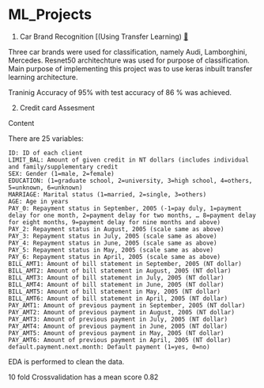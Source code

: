 # ML_Projects

1) Car Brand Recognition [(Using Transfer Learning) [:link:](https://github.com/sushantsp/ML_Projects-/blob/master/car_brand_recognition_(Transfer_Learning_using_ResNet50).ipynb)

Three car brands were used for classification, namely Audi, Lamborghini, Mercedes.
Resnet50 architechture was used for purpose of classification. Main purpose of implementing this project
was to use keras inbuilt transfer learning architecture. 

Traninig Accuracy of 95% with test accuracy of 86 % was achieved.

2) Credit card Assesment 

  Content
  
  There are 25 variables:

    ID: ID of each client
    LIMIT_BAL: Amount of given credit in NT dollars (includes individual and family/supplementary credit
    SEX: Gender (1=male, 2=female)
    EDUCATION: (1=graduate school, 2=university, 3=high school, 4=others, 5=unknown, 6=unknown)
    MARRIAGE: Marital status (1=married, 2=single, 3=others)
    AGE: Age in years
    PAY_0: Repayment status in September, 2005 (-1=pay duly, 1=payment delay for one month, 2=payment delay for two months, … 8=payment delay for eight months, 9=payment delay for nine months and above)
    PAY_2: Repayment status in August, 2005 (scale same as above)
    PAY_3: Repayment status in July, 2005 (scale same as above)
    PAY_4: Repayment status in June, 2005 (scale same as above)
    PAY_5: Repayment status in May, 2005 (scale same as above)
    PAY_6: Repayment status in April, 2005 (scale same as above)
    BILL_AMT1: Amount of bill statement in September, 2005 (NT dollar)
    BILL_AMT2: Amount of bill statement in August, 2005 (NT dollar)
    BILL_AMT3: Amount of bill statement in July, 2005 (NT dollar)
    BILL_AMT4: Amount of bill statement in June, 2005 (NT dollar)
    BILL_AMT5: Amount of bill statement in May, 2005 (NT dollar)
    BILL_AMT6: Amount of bill statement in April, 2005 (NT dollar)
    PAY_AMT1: Amount of previous payment in September, 2005 (NT dollar)
    PAY_AMT2: Amount of previous payment in August, 2005 (NT dollar)
    PAY_AMT3: Amount of previous payment in July, 2005 (NT dollar)
    PAY_AMT4: Amount of previous payment in June, 2005 (NT dollar)
    PAY_AMT5: Amount of previous payment in May, 2005 (NT dollar)
    PAY_AMT6: Amount of previous payment in April, 2005 (NT dollar)
    default.payment.next.month: Default payment (1=yes, 0=no)

EDA is performed to clean the data. 

10 fold Crossvalidation has a mean score 0.82
